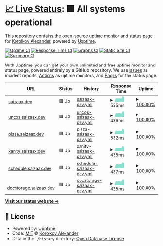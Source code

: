 # [📈 Live Status](https://saizaax.github.io/upptime): <!--live status--> **🟩 All systems operational**

This repository contains the open-source uptime monitor and status page for [Korolkov Alexander](saizaax.dev), powered by [Upptime](https://github.com/upptime/upptime).

[![Uptime CI](https://github.com/saizaax/upptime/workflows/Uptime%20CI/badge.svg)](https://github.com/saizaax/upptime/actions?query=workflow%3A%22Uptime+CI%22)
[![Response Time CI](https://github.com/saizaax/upptime/workflows/Response%20Time%20CI/badge.svg)](https://github.com/saizaax/upptime/actions?query=workflow%3A%22Response+Time+CI%22)
[![Graphs CI](https://github.com/saizaax/upptime/workflows/Graphs%20CI/badge.svg)](https://github.com/saizaax/upptime/actions?query=workflow%3A%22Graphs+CI%22)
[![Static Site CI](https://github.com/saizaax/upptime/workflows/Static%20Site%20CI/badge.svg)](https://github.com/saizaax/upptime/actions?query=workflow%3A%22Static+Site+CI%22)
[![Summary CI](https://github.com/saizaax/upptime/workflows/Summary%20CI/badge.svg)](https://github.com/saizaax/upptime/actions?query=workflow%3A%22Summary+CI%22)

With [Upptime](https://upptime.js.org), you can get your own unlimited and free uptime monitor and status page, powered entirely by a GitHub repository. We use [Issues](https://github.com/saizaax/upptime/issues) as incident reports, [Actions](https://github.com/saizaax/upptime/actions) as uptime monitors, and [Pages](https://saizaax.github.io/upptime) for the status page.

<!--start: status pages-->
<!-- This summary is generated by Upptime (https://github.com/upptime/upptime) -->
<!-- Do not edit this manually, your changes will be overwritten -->
<!-- prettier-ignore -->
| URL | Status | History | Response Time | Uptime |
| --- | ------ | ------- | ------------- | ------ |
| <img alt="" src="https://icons.duckduckgo.com/ip3/saizaax.dev.ico" height="13"> [saizaax.dev](https://saizaax.dev/) | 🟩 Up | [saizaax-dev.yml](https://github.com/saizaax/upptime/commits/HEAD/history/saizaax-dev.yml) | <details><summary><img alt="Response time graph" src="./graphs/saizaax-dev/response-time-week.png" height="20"> 555ms</summary><br><a href="https://saizaax.github.io/upptime/history/saizaax-dev"><img alt="Response time 814" src="https://img.shields.io/endpoint?url=https%3A%2F%2Fraw.githubusercontent.com%2Fsaizaax%2Fupptime%2FHEAD%2Fapi%2Fsaizaax-dev%2Fresponse-time.json"></a><br><a href="https://saizaax.github.io/upptime/history/saizaax-dev"><img alt="24-hour response time 648" src="https://img.shields.io/endpoint?url=https%3A%2F%2Fraw.githubusercontent.com%2Fsaizaax%2Fupptime%2FHEAD%2Fapi%2Fsaizaax-dev%2Fresponse-time-day.json"></a><br><a href="https://saizaax.github.io/upptime/history/saizaax-dev"><img alt="7-day response time 555" src="https://img.shields.io/endpoint?url=https%3A%2F%2Fraw.githubusercontent.com%2Fsaizaax%2Fupptime%2FHEAD%2Fapi%2Fsaizaax-dev%2Fresponse-time-week.json"></a><br><a href="https://saizaax.github.io/upptime/history/saizaax-dev"><img alt="30-day response time 613" src="https://img.shields.io/endpoint?url=https%3A%2F%2Fraw.githubusercontent.com%2Fsaizaax%2Fupptime%2FHEAD%2Fapi%2Fsaizaax-dev%2Fresponse-time-month.json"></a><br><a href="https://saizaax.github.io/upptime/history/saizaax-dev"><img alt="1-year response time 814" src="https://img.shields.io/endpoint?url=https%3A%2F%2Fraw.githubusercontent.com%2Fsaizaax%2Fupptime%2FHEAD%2Fapi%2Fsaizaax-dev%2Fresponse-time-year.json"></a></details> | <details><summary><a href="https://saizaax.github.io/upptime/history/saizaax-dev">100.00%</a></summary><a href="https://saizaax.github.io/upptime/history/saizaax-dev"><img alt="All-time uptime 100.00%" src="https://img.shields.io/endpoint?url=https%3A%2F%2Fraw.githubusercontent.com%2Fsaizaax%2Fupptime%2FHEAD%2Fapi%2Fsaizaax-dev%2Fuptime.json"></a><br><a href="https://saizaax.github.io/upptime/history/saizaax-dev"><img alt="24-hour uptime 100.00%" src="https://img.shields.io/endpoint?url=https%3A%2F%2Fraw.githubusercontent.com%2Fsaizaax%2Fupptime%2FHEAD%2Fapi%2Fsaizaax-dev%2Fuptime-day.json"></a><br><a href="https://saizaax.github.io/upptime/history/saizaax-dev"><img alt="7-day uptime 100.00%" src="https://img.shields.io/endpoint?url=https%3A%2F%2Fraw.githubusercontent.com%2Fsaizaax%2Fupptime%2FHEAD%2Fapi%2Fsaizaax-dev%2Fuptime-week.json"></a><br><a href="https://saizaax.github.io/upptime/history/saizaax-dev"><img alt="30-day uptime 100.00%" src="https://img.shields.io/endpoint?url=https%3A%2F%2Fraw.githubusercontent.com%2Fsaizaax%2Fupptime%2FHEAD%2Fapi%2Fsaizaax-dev%2Fuptime-month.json"></a><br><a href="https://saizaax.github.io/upptime/history/saizaax-dev"><img alt="1-year uptime 100.00%" src="https://img.shields.io/endpoint?url=https%3A%2F%2Fraw.githubusercontent.com%2Fsaizaax%2Fupptime%2FHEAD%2Fapi%2Fsaizaax-dev%2Fuptime-year.json"></a></details>
| <img alt="" src="https://icons.duckduckgo.com/ip3/uncos.saizaax.dev.ico" height="13"> [uncos.saizaax.dev](https://uncos.saizaax.dev/) | 🟩 Up | [uncos-saizaax-dev.yml](https://github.com/saizaax/upptime/commits/HEAD/history/uncos-saizaax-dev.yml) | <details><summary><img alt="Response time graph" src="./graphs/uncos-saizaax-dev/response-time-week.png" height="20"> 436ms</summary><br><a href="https://saizaax.github.io/upptime/history/uncos-saizaax-dev"><img alt="Response time 729" src="https://img.shields.io/endpoint?url=https%3A%2F%2Fraw.githubusercontent.com%2Fsaizaax%2Fupptime%2FHEAD%2Fapi%2Funcos-saizaax-dev%2Fresponse-time.json"></a><br><a href="https://saizaax.github.io/upptime/history/uncos-saizaax-dev"><img alt="24-hour response time 556" src="https://img.shields.io/endpoint?url=https%3A%2F%2Fraw.githubusercontent.com%2Fsaizaax%2Fupptime%2FHEAD%2Fapi%2Funcos-saizaax-dev%2Fresponse-time-day.json"></a><br><a href="https://saizaax.github.io/upptime/history/uncos-saizaax-dev"><img alt="7-day response time 436" src="https://img.shields.io/endpoint?url=https%3A%2F%2Fraw.githubusercontent.com%2Fsaizaax%2Fupptime%2FHEAD%2Fapi%2Funcos-saizaax-dev%2Fresponse-time-week.json"></a><br><a href="https://saizaax.github.io/upptime/history/uncos-saizaax-dev"><img alt="30-day response time 484" src="https://img.shields.io/endpoint?url=https%3A%2F%2Fraw.githubusercontent.com%2Fsaizaax%2Fupptime%2FHEAD%2Fapi%2Funcos-saizaax-dev%2Fresponse-time-month.json"></a><br><a href="https://saizaax.github.io/upptime/history/uncos-saizaax-dev"><img alt="1-year response time 729" src="https://img.shields.io/endpoint?url=https%3A%2F%2Fraw.githubusercontent.com%2Fsaizaax%2Fupptime%2FHEAD%2Fapi%2Funcos-saizaax-dev%2Fresponse-time-year.json"></a></details> | <details><summary><a href="https://saizaax.github.io/upptime/history/uncos-saizaax-dev">100.00%</a></summary><a href="https://saizaax.github.io/upptime/history/uncos-saizaax-dev"><img alt="All-time uptime 100.00%" src="https://img.shields.io/endpoint?url=https%3A%2F%2Fraw.githubusercontent.com%2Fsaizaax%2Fupptime%2FHEAD%2Fapi%2Funcos-saizaax-dev%2Fuptime.json"></a><br><a href="https://saizaax.github.io/upptime/history/uncos-saizaax-dev"><img alt="24-hour uptime 100.00%" src="https://img.shields.io/endpoint?url=https%3A%2F%2Fraw.githubusercontent.com%2Fsaizaax%2Fupptime%2FHEAD%2Fapi%2Funcos-saizaax-dev%2Fuptime-day.json"></a><br><a href="https://saizaax.github.io/upptime/history/uncos-saizaax-dev"><img alt="7-day uptime 100.00%" src="https://img.shields.io/endpoint?url=https%3A%2F%2Fraw.githubusercontent.com%2Fsaizaax%2Fupptime%2FHEAD%2Fapi%2Funcos-saizaax-dev%2Fuptime-week.json"></a><br><a href="https://saizaax.github.io/upptime/history/uncos-saizaax-dev"><img alt="30-day uptime 100.00%" src="https://img.shields.io/endpoint?url=https%3A%2F%2Fraw.githubusercontent.com%2Fsaizaax%2Fupptime%2FHEAD%2Fapi%2Funcos-saizaax-dev%2Fuptime-month.json"></a><br><a href="https://saizaax.github.io/upptime/history/uncos-saizaax-dev"><img alt="1-year uptime 100.00%" src="https://img.shields.io/endpoint?url=https%3A%2F%2Fraw.githubusercontent.com%2Fsaizaax%2Fupptime%2FHEAD%2Fapi%2Funcos-saizaax-dev%2Fuptime-year.json"></a></details>
| <img alt="" src="https://icons.duckduckgo.com/ip3/pizza.saizaax.dev.ico" height="13"> [pizza.saizaax.dev](https://pizza.saizaax.dev/) | 🟩 Up | [pizza-saizaax-dev.yml](https://github.com/saizaax/upptime/commits/HEAD/history/pizza-saizaax-dev.yml) | <details><summary><img alt="Response time graph" src="./graphs/pizza-saizaax-dev/response-time-week.png" height="20"> 532ms</summary><br><a href="https://saizaax.github.io/upptime/history/pizza-saizaax-dev"><img alt="Response time 713" src="https://img.shields.io/endpoint?url=https%3A%2F%2Fraw.githubusercontent.com%2Fsaizaax%2Fupptime%2FHEAD%2Fapi%2Fpizza-saizaax-dev%2Fresponse-time.json"></a><br><a href="https://saizaax.github.io/upptime/history/pizza-saizaax-dev"><img alt="24-hour response time 593" src="https://img.shields.io/endpoint?url=https%3A%2F%2Fraw.githubusercontent.com%2Fsaizaax%2Fupptime%2FHEAD%2Fapi%2Fpizza-saizaax-dev%2Fresponse-time-day.json"></a><br><a href="https://saizaax.github.io/upptime/history/pizza-saizaax-dev"><img alt="7-day response time 532" src="https://img.shields.io/endpoint?url=https%3A%2F%2Fraw.githubusercontent.com%2Fsaizaax%2Fupptime%2FHEAD%2Fapi%2Fpizza-saizaax-dev%2Fresponse-time-week.json"></a><br><a href="https://saizaax.github.io/upptime/history/pizza-saizaax-dev"><img alt="30-day response time 593" src="https://img.shields.io/endpoint?url=https%3A%2F%2Fraw.githubusercontent.com%2Fsaizaax%2Fupptime%2FHEAD%2Fapi%2Fpizza-saizaax-dev%2Fresponse-time-month.json"></a><br><a href="https://saizaax.github.io/upptime/history/pizza-saizaax-dev"><img alt="1-year response time 713" src="https://img.shields.io/endpoint?url=https%3A%2F%2Fraw.githubusercontent.com%2Fsaizaax%2Fupptime%2FHEAD%2Fapi%2Fpizza-saizaax-dev%2Fresponse-time-year.json"></a></details> | <details><summary><a href="https://saizaax.github.io/upptime/history/pizza-saizaax-dev">100.00%</a></summary><a href="https://saizaax.github.io/upptime/history/pizza-saizaax-dev"><img alt="All-time uptime 99.98%" src="https://img.shields.io/endpoint?url=https%3A%2F%2Fraw.githubusercontent.com%2Fsaizaax%2Fupptime%2FHEAD%2Fapi%2Fpizza-saizaax-dev%2Fuptime.json"></a><br><a href="https://saizaax.github.io/upptime/history/pizza-saizaax-dev"><img alt="24-hour uptime 100.00%" src="https://img.shields.io/endpoint?url=https%3A%2F%2Fraw.githubusercontent.com%2Fsaizaax%2Fupptime%2FHEAD%2Fapi%2Fpizza-saizaax-dev%2Fuptime-day.json"></a><br><a href="https://saizaax.github.io/upptime/history/pizza-saizaax-dev"><img alt="7-day uptime 100.00%" src="https://img.shields.io/endpoint?url=https%3A%2F%2Fraw.githubusercontent.com%2Fsaizaax%2Fupptime%2FHEAD%2Fapi%2Fpizza-saizaax-dev%2Fuptime-week.json"></a><br><a href="https://saizaax.github.io/upptime/history/pizza-saizaax-dev"><img alt="30-day uptime 99.95%" src="https://img.shields.io/endpoint?url=https%3A%2F%2Fraw.githubusercontent.com%2Fsaizaax%2Fupptime%2FHEAD%2Fapi%2Fpizza-saizaax-dev%2Fuptime-month.json"></a><br><a href="https://saizaax.github.io/upptime/history/pizza-saizaax-dev"><img alt="1-year uptime 99.98%" src="https://img.shields.io/endpoint?url=https%3A%2F%2Fraw.githubusercontent.com%2Fsaizaax%2Fupptime%2FHEAD%2Fapi%2Fpizza-saizaax-dev%2Fuptime-year.json"></a></details>
| <img alt="" src="https://icons.duckduckgo.com/ip3/xanity.saizaax.dev.ico" height="13"> [xanity.saizaax.dev](https://xanity.saizaax.dev/) | 🟩 Up | [xanity-saizaax-dev.yml](https://github.com/saizaax/upptime/commits/HEAD/history/xanity-saizaax-dev.yml) | <details><summary><img alt="Response time graph" src="./graphs/xanity-saizaax-dev/response-time-week.png" height="20"> 435ms</summary><br><a href="https://saizaax.github.io/upptime/history/xanity-saizaax-dev"><img alt="Response time 509" src="https://img.shields.io/endpoint?url=https%3A%2F%2Fraw.githubusercontent.com%2Fsaizaax%2Fupptime%2FHEAD%2Fapi%2Fxanity-saizaax-dev%2Fresponse-time.json"></a><br><a href="https://saizaax.github.io/upptime/history/xanity-saizaax-dev"><img alt="24-hour response time 517" src="https://img.shields.io/endpoint?url=https%3A%2F%2Fraw.githubusercontent.com%2Fsaizaax%2Fupptime%2FHEAD%2Fapi%2Fxanity-saizaax-dev%2Fresponse-time-day.json"></a><br><a href="https://saizaax.github.io/upptime/history/xanity-saizaax-dev"><img alt="7-day response time 435" src="https://img.shields.io/endpoint?url=https%3A%2F%2Fraw.githubusercontent.com%2Fsaizaax%2Fupptime%2FHEAD%2Fapi%2Fxanity-saizaax-dev%2Fresponse-time-week.json"></a><br><a href="https://saizaax.github.io/upptime/history/xanity-saizaax-dev"><img alt="30-day response time 472" src="https://img.shields.io/endpoint?url=https%3A%2F%2Fraw.githubusercontent.com%2Fsaizaax%2Fupptime%2FHEAD%2Fapi%2Fxanity-saizaax-dev%2Fresponse-time-month.json"></a><br><a href="https://saizaax.github.io/upptime/history/xanity-saizaax-dev"><img alt="1-year response time 509" src="https://img.shields.io/endpoint?url=https%3A%2F%2Fraw.githubusercontent.com%2Fsaizaax%2Fupptime%2FHEAD%2Fapi%2Fxanity-saizaax-dev%2Fresponse-time-year.json"></a></details> | <details><summary><a href="https://saizaax.github.io/upptime/history/xanity-saizaax-dev">100.00%</a></summary><a href="https://saizaax.github.io/upptime/history/xanity-saizaax-dev"><img alt="All-time uptime 99.98%" src="https://img.shields.io/endpoint?url=https%3A%2F%2Fraw.githubusercontent.com%2Fsaizaax%2Fupptime%2FHEAD%2Fapi%2Fxanity-saizaax-dev%2Fuptime.json"></a><br><a href="https://saizaax.github.io/upptime/history/xanity-saizaax-dev"><img alt="24-hour uptime 100.00%" src="https://img.shields.io/endpoint?url=https%3A%2F%2Fraw.githubusercontent.com%2Fsaizaax%2Fupptime%2FHEAD%2Fapi%2Fxanity-saizaax-dev%2Fuptime-day.json"></a><br><a href="https://saizaax.github.io/upptime/history/xanity-saizaax-dev"><img alt="7-day uptime 100.00%" src="https://img.shields.io/endpoint?url=https%3A%2F%2Fraw.githubusercontent.com%2Fsaizaax%2Fupptime%2FHEAD%2Fapi%2Fxanity-saizaax-dev%2Fuptime-week.json"></a><br><a href="https://saizaax.github.io/upptime/history/xanity-saizaax-dev"><img alt="30-day uptime 99.96%" src="https://img.shields.io/endpoint?url=https%3A%2F%2Fraw.githubusercontent.com%2Fsaizaax%2Fupptime%2FHEAD%2Fapi%2Fxanity-saizaax-dev%2Fuptime-month.json"></a><br><a href="https://saizaax.github.io/upptime/history/xanity-saizaax-dev"><img alt="1-year uptime 99.98%" src="https://img.shields.io/endpoint?url=https%3A%2F%2Fraw.githubusercontent.com%2Fsaizaax%2Fupptime%2FHEAD%2Fapi%2Fxanity-saizaax-dev%2Fuptime-year.json"></a></details>
| <img alt="" src="https://icons.duckduckgo.com/ip3/schedule.saizaax.dev.ico" height="13"> [schedule.saizaax.dev](https://schedule.saizaax.dev/) | 🟩 Up | [schedule-saizaax-dev.yml](https://github.com/saizaax/upptime/commits/HEAD/history/schedule-saizaax-dev.yml) | <details><summary><img alt="Response time graph" src="./graphs/schedule-saizaax-dev/response-time-week.png" height="20"> 437ms</summary><br><a href="https://saizaax.github.io/upptime/history/schedule-saizaax-dev"><img alt="Response time 513" src="https://img.shields.io/endpoint?url=https%3A%2F%2Fraw.githubusercontent.com%2Fsaizaax%2Fupptime%2FHEAD%2Fapi%2Fschedule-saizaax-dev%2Fresponse-time.json"></a><br><a href="https://saizaax.github.io/upptime/history/schedule-saizaax-dev"><img alt="24-hour response time 515" src="https://img.shields.io/endpoint?url=https%3A%2F%2Fraw.githubusercontent.com%2Fsaizaax%2Fupptime%2FHEAD%2Fapi%2Fschedule-saizaax-dev%2Fresponse-time-day.json"></a><br><a href="https://saizaax.github.io/upptime/history/schedule-saizaax-dev"><img alt="7-day response time 437" src="https://img.shields.io/endpoint?url=https%3A%2F%2Fraw.githubusercontent.com%2Fsaizaax%2Fupptime%2FHEAD%2Fapi%2Fschedule-saizaax-dev%2Fresponse-time-week.json"></a><br><a href="https://saizaax.github.io/upptime/history/schedule-saizaax-dev"><img alt="30-day response time 470" src="https://img.shields.io/endpoint?url=https%3A%2F%2Fraw.githubusercontent.com%2Fsaizaax%2Fupptime%2FHEAD%2Fapi%2Fschedule-saizaax-dev%2Fresponse-time-month.json"></a><br><a href="https://saizaax.github.io/upptime/history/schedule-saizaax-dev"><img alt="1-year response time 513" src="https://img.shields.io/endpoint?url=https%3A%2F%2Fraw.githubusercontent.com%2Fsaizaax%2Fupptime%2FHEAD%2Fapi%2Fschedule-saizaax-dev%2Fresponse-time-year.json"></a></details> | <details><summary><a href="https://saizaax.github.io/upptime/history/schedule-saizaax-dev">100.00%</a></summary><a href="https://saizaax.github.io/upptime/history/schedule-saizaax-dev"><img alt="All-time uptime 100.00%" src="https://img.shields.io/endpoint?url=https%3A%2F%2Fraw.githubusercontent.com%2Fsaizaax%2Fupptime%2FHEAD%2Fapi%2Fschedule-saizaax-dev%2Fuptime.json"></a><br><a href="https://saizaax.github.io/upptime/history/schedule-saizaax-dev"><img alt="24-hour uptime 100.00%" src="https://img.shields.io/endpoint?url=https%3A%2F%2Fraw.githubusercontent.com%2Fsaizaax%2Fupptime%2FHEAD%2Fapi%2Fschedule-saizaax-dev%2Fuptime-day.json"></a><br><a href="https://saizaax.github.io/upptime/history/schedule-saizaax-dev"><img alt="7-day uptime 100.00%" src="https://img.shields.io/endpoint?url=https%3A%2F%2Fraw.githubusercontent.com%2Fsaizaax%2Fupptime%2FHEAD%2Fapi%2Fschedule-saizaax-dev%2Fuptime-week.json"></a><br><a href="https://saizaax.github.io/upptime/history/schedule-saizaax-dev"><img alt="30-day uptime 100.00%" src="https://img.shields.io/endpoint?url=https%3A%2F%2Fraw.githubusercontent.com%2Fsaizaax%2Fupptime%2FHEAD%2Fapi%2Fschedule-saizaax-dev%2Fuptime-month.json"></a><br><a href="https://saizaax.github.io/upptime/history/schedule-saizaax-dev"><img alt="1-year uptime 100.00%" src="https://img.shields.io/endpoint?url=https%3A%2F%2Fraw.githubusercontent.com%2Fsaizaax%2Fupptime%2FHEAD%2Fapi%2Fschedule-saizaax-dev%2Fuptime-year.json"></a></details>
| <img alt="" src="https://icons.duckduckgo.com/ip3/docstorage.saizaax.dev.ico" height="13"> [docstorage.saizaax.dev](https://docstorage.saizaax.dev/) | 🟩 Up | [docstorage-saizaax-dev.yml](https://github.com/saizaax/upptime/commits/HEAD/history/docstorage-saizaax-dev.yml) | <details><summary><img alt="Response time graph" src="./graphs/docstorage-saizaax-dev/response-time-week.png" height="20"> 425ms</summary><br><a href="https://saizaax.github.io/upptime/history/docstorage-saizaax-dev"><img alt="Response time 533" src="https://img.shields.io/endpoint?url=https%3A%2F%2Fraw.githubusercontent.com%2Fsaizaax%2Fupptime%2FHEAD%2Fapi%2Fdocstorage-saizaax-dev%2Fresponse-time.json"></a><br><a href="https://saizaax.github.io/upptime/history/docstorage-saizaax-dev"><img alt="24-hour response time 552" src="https://img.shields.io/endpoint?url=https%3A%2F%2Fraw.githubusercontent.com%2Fsaizaax%2Fupptime%2FHEAD%2Fapi%2Fdocstorage-saizaax-dev%2Fresponse-time-day.json"></a><br><a href="https://saizaax.github.io/upptime/history/docstorage-saizaax-dev"><img alt="7-day response time 425" src="https://img.shields.io/endpoint?url=https%3A%2F%2Fraw.githubusercontent.com%2Fsaizaax%2Fupptime%2FHEAD%2Fapi%2Fdocstorage-saizaax-dev%2Fresponse-time-week.json"></a><br><a href="https://saizaax.github.io/upptime/history/docstorage-saizaax-dev"><img alt="30-day response time 465" src="https://img.shields.io/endpoint?url=https%3A%2F%2Fraw.githubusercontent.com%2Fsaizaax%2Fupptime%2FHEAD%2Fapi%2Fdocstorage-saizaax-dev%2Fresponse-time-month.json"></a><br><a href="https://saizaax.github.io/upptime/history/docstorage-saizaax-dev"><img alt="1-year response time 533" src="https://img.shields.io/endpoint?url=https%3A%2F%2Fraw.githubusercontent.com%2Fsaizaax%2Fupptime%2FHEAD%2Fapi%2Fdocstorage-saizaax-dev%2Fresponse-time-year.json"></a></details> | <details><summary><a href="https://saizaax.github.io/upptime/history/docstorage-saizaax-dev">100.00%</a></summary><a href="https://saizaax.github.io/upptime/history/docstorage-saizaax-dev"><img alt="All-time uptime 100.00%" src="https://img.shields.io/endpoint?url=https%3A%2F%2Fraw.githubusercontent.com%2Fsaizaax%2Fupptime%2FHEAD%2Fapi%2Fdocstorage-saizaax-dev%2Fuptime.json"></a><br><a href="https://saizaax.github.io/upptime/history/docstorage-saizaax-dev"><img alt="24-hour uptime 100.00%" src="https://img.shields.io/endpoint?url=https%3A%2F%2Fraw.githubusercontent.com%2Fsaizaax%2Fupptime%2FHEAD%2Fapi%2Fdocstorage-saizaax-dev%2Fuptime-day.json"></a><br><a href="https://saizaax.github.io/upptime/history/docstorage-saizaax-dev"><img alt="7-day uptime 100.00%" src="https://img.shields.io/endpoint?url=https%3A%2F%2Fraw.githubusercontent.com%2Fsaizaax%2Fupptime%2FHEAD%2Fapi%2Fdocstorage-saizaax-dev%2Fuptime-week.json"></a><br><a href="https://saizaax.github.io/upptime/history/docstorage-saizaax-dev"><img alt="30-day uptime 100.00%" src="https://img.shields.io/endpoint?url=https%3A%2F%2Fraw.githubusercontent.com%2Fsaizaax%2Fupptime%2FHEAD%2Fapi%2Fdocstorage-saizaax-dev%2Fuptime-month.json"></a><br><a href="https://saizaax.github.io/upptime/history/docstorage-saizaax-dev"><img alt="1-year uptime 100.00%" src="https://img.shields.io/endpoint?url=https%3A%2F%2Fraw.githubusercontent.com%2Fsaizaax%2Fupptime%2FHEAD%2Fapi%2Fdocstorage-saizaax-dev%2Fuptime-year.json"></a></details>

<!--end: status pages-->

[**Visit our status website →**](https://saizaax.github.io/upptime)

## 📄 License

- Powered by: [Upptime](https://github.com/upptime/upptime)
- Code: [MIT](./LICENSE) © [Korolkov Alexander](saizaax.dev)
- Data in the `./history` directory: [Open Database License](https://opendatacommons.org/licenses/odbl/1-0/)
